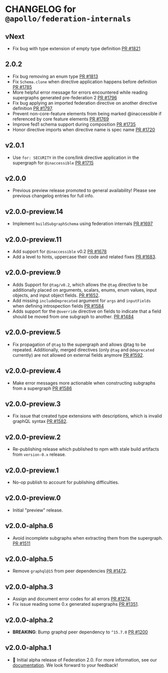 # CHANGELOG for `@apollo/federation-internals`

## vNext

- Fix bug with type extension of empty type definition [PR #1821](https://github.com/apollographql/federation/pull/1821)

## 2.0.2

- Fix bug removing an enum type [PR #1813](https://github.com/apollographql/federation/pull/1813)
- Fix `Schema.clone` when directive application happens before definition [PR #1785](https://github.com/apollographql/federation/pull/1785)
- More helpful error message for errors encountered while reading supergraphs generated pre-federation 2 [PR #1796](https://github.com/apollographql/federation/pull/1796)
- Fix bug applying an imported federation directive on another directive definition [PR #1797](https://github.com/apollographql/federation/pull/1797).
- Prevent non-core-feature elements from being marked @inaccessible if referenced by core feature elements [PR #1769](https://github.com/apollographql/federation/pull/1769)
- Improve fed1 schema support during composition [PR #1735](https://github.com/apollographql/federation/pull/1735)
- Honor directive imports when directive name is spec name [PR #1720](https://github.com/apollographql/federation/pull/1720)

## v2.0.1

- Use `for: SECURITY` in the core/link directive application in the supergraph for `@inaccessible` [PR #1715](https://github.com/apollographql/federation/pull/1715)

## v2.0.0

- Previous preview release promoted to general availability! Please see previous changelog entries for full info.

## v2.0.0-preview.14

- Implement `buildSubgraphSchema` using federation internals [PR #1697](https://github.com/apollographql/federation/pull/1697)


## v2.0.0-preview.11

- Add support for `@inaccessible` v0.2 [PR #1678](https://github.com/apollographql/federation/pull/1678)
- Add a level to hints, uppercase their code and related fixes [PR #1683](https://github.com/apollographql/federation/pull/1683).

## v2.0.0-preview.9

- Adds Support for `@tag/v0.2`, which allows the `@tag` directive to be additionally placed on arguments, scalars, enums, enum values, input objects, and input object fields. [PR #1652](https://github.com/apollographql/federation/pull/1652).
- Add missing `includeDeprecated` argument for `args` and `inputFields` when defining introspection fields [PR #1584](https://github.com/apollographql/federation/pull/1584)
- Adds support for the `@override` directive on fields to indicate that a field should be moved from one subgraph to another. [PR #1484](https://github.com/apollographql/federation/pull/1484)

## v2.0.0-preview.5

- Fix propagation of `@tag` to the supergraph and allows @tag to be repeated. Additionally, merged directives (only `@tag` and `@deprecated` currently) are not allowed on external fields anymore [PR #1592](https://github.com/apollographql/federation/pull/1592).

## v2.0.0-preview.4

- Make error messages more actionable when constructing subgraphs from a supergraph [PR #1586](https://github.com/apollographql/federation/pull/1586)

## v2.0.0-preview.3

- Fix issue that created type extensions with descriptions, which is invalid graphQL syntax [PR #1582](https://github.com/apollographql/federation/pull/1582).

## v2.0.0-preview.2

- Re-publishing release which published to npm with stale build artifacts from `version-0.x` release.

## v2.0.0-preview.1

- No-op publish to account for publishing difficulties.

## v2.0.0-preview.0

- Initial "preview" release.

## v2.0.0-alpha.6

- Avoid incomplete subgraphs when extracting them from the supergraph. [PR #1511](https://github.com/apollographql/federation/pull/1511)

## v2.0.0-alpha.5

- Remove `graphql@15` from peer dependencies [PR #1472](https://github.com/apollographql/federation/pull/1472).

## v2.0.0-alpha.3

- Assign and document error codes for all errors [PR #1274](https://github.com/apollographql/federation/pull/1274).
- Fix issue reading some 0.x generated supergraphs [PR #1351](https://github.com/apollographql/federation/pull/1351).

## v2.0.0-alpha.2

- __BREAKING__: Bump graphql peer dependency to `^15.7.0` [PR #1200](https://github.com/apollographql/federation/pull/1200)

## v2.0.0-alpha.1

- :tada: Initial alpha release of Federation 2.0.  For more information, see our [documentation](https://www.apollographql.com/docs/federation/v2/).  We look forward to your feedback!

